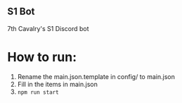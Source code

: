 ## S1 Bot
7th Cavalry's S1 Discord bot

# How to run:

1. Rename the main.json.template in config/ to main.json
2. Fill in the items in main.json
3. `npm run start`